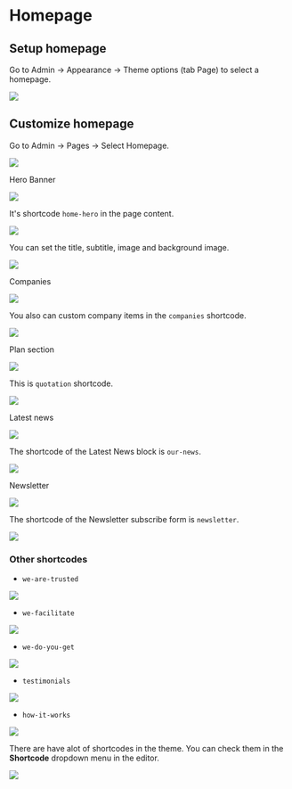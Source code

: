 # Homepage

## Setup homepage

Go to Admin -> Appearance -> Theme options (tab Page) to select a homepage.

![](../images/homepage-setup.png)

## Customize homepage

Go to Admin -> Pages -> Select Homepage.

![](/agon/images/homepage-edit.png)

Hero Banner

![](/agon/images/homepage-hero.png)

It's shortcode `home-hero` in the page content.

![](/agon/images/homepage-shortcode-hero-1.png)

You can set the title, subtitle, image and background image.

![](/agon/images/homepage-shortcode-hero-2.png)

Companies

![](/agon/images/homepage-shortcode-companies-1.png)

You also can custom company items in the `companies` shortcode.

![](/agon/images/homepage-shortcode-companies-2.png)

Plan section

![](/agon/images/homepage-shortcode-plan-1.png)

This is `quotation` shortcode.

![](/agon/images/homepage-shortcode-plan-2.png)

Latest news

![](/agon/images/homepage-shortcode-our-news-1.png)

The shortcode of the Latest News block is `our-news`.

![](/agon/images/homepage-shortcode-our-news-2.png)

Newsletter

![](/agon/images/homepage-shortcode-newsletter-1.png)

The shortcode of the Newsletter subscribe form is `newsletter`.

![](/agon/images/homepage-shortcode-newsletter-2.png)

### Other shortcodes

- `we-are-trusted`

![](/agon/images/homepage-shortcode-we-are-trusted.png)

- `we-facilitate`

![](/agon/images/homepage-shortcode-we-facilitate.png)

- `we-do-you-get`

![](/agon/images/homepage-shortcode-we-do-you-get.png)

- `testimonials`

![](/agon/images/homepage-shortcode-testimonials.png)

- `how-it-works`

![](/agon/images/homepage-shortcode-how-it-works.png)

There are have alot of shortcodes in the theme. You can check them in the **Shortcode** dropdown menu in the editor.

![](/agon/images/homepage-available-shortcodes.png)
